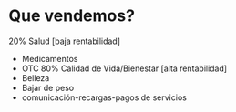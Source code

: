 # Que vendemos? 
20% Salud [baja rentabilidad]
- Medicamentos 
- OTC
80% Calidad de Vida/Bienestar [alta rentabilidad]
- Belleza 
- Bajar de peso
- comunicación-recargas-pagos de servicios 


